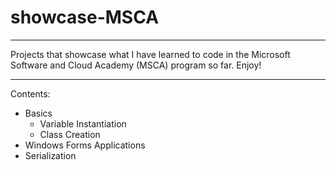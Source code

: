 # showcase-MSCA

________
Projects that showcase what I have learned to code in the Microsoft Software and Cloud Academy (MSCA) program so far. Enjoy!

_________
Contents:
- Basics
  - Variable Instantiation
  - Class Creation
- Windows Forms Applications
- Serialization
